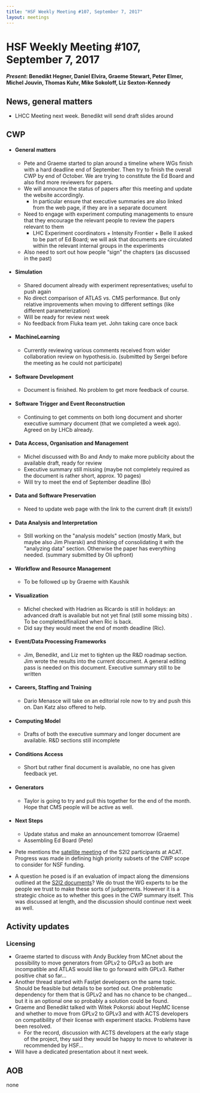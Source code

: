 ```yaml
---
title: "HSF Weekly Meeting #107, September 7, 2017"
layout: meetings
---
```


# HSF Weekly Meeting #107, September 7, 2017

#### _Present_: Benedikt Hegner, Daniel Elvira, Graeme Stewart, Peter Elmer, Michel Jouvin, Thomas Kuhr, Mike Sokoloff, Liz Sexton-Kennedy

## News, general matters

- LHCC Meeting next week. Benedikt will send draft slides around

## CWP

- #### General matters

  - Pete and Graeme started to plan around a timeline where WGs finish with a
    hard deadline end of September. Then try to finish the overall CWP by end of
    October. We are trying to constitute the Ed Board and also find more
    reviewers for papers.
  - We will announce the status of papers after this meeting and update the
    website accordingly.
    - In particular ensure that executive summaries are also linked from the web
      page, if they are in a separate document
  - Need to engage with experiment computing managements to ensure that they
    encourage the relevant people to review the papers relevant to them
    - LHC Experiment coordinators + Intensity Frontier + Belle II asked to be
      part of Ed Board; we will ask that documents are circulated within the
      relevant internal groups in the experiments
  - Also need to sort out how people “sign” the chapters (as discussed in the
    past)

- #### Simulation

  - Shared document already with experiment representatives; useful to push
    again
  - No direct comparison of ATLAS vs. CMS performance. But only relative
    improvements when moving to different settings (like different
    parameterization)
  - Will be ready for review next week
  - No feedback from Fluka team yet. John taking care once back

- #### MachineLearning

  - Currently reviewing various comments received from wider collaboration
    review on hypothesis.io. (submitted by Sergei before the meeting as he could
    not participate)

- #### Software Development

  - Document is finished. No problem to get more feedback of course.

- #### Software Trigger and Event Reconstruction

  - Continuing to get comments on both long document and shorter executive
    summary document (that we completed a week ago). Agreed on by LHCb already.

- #### Data Access, Organisation and Management

  - Michel discussed with Bo and Andy to make more publicity about the available
    draft, ready for review
  - Executive summary still missing (maybe not completely required as the
    document is rather short, approx. 10 pages)
  - Will try to meet the end of September deadline (Bo)

- #### Data and Software Preservation

  - Need to update web page with the link to the current draft (it exists!)

- #### Data Analysis and Interpretation

  - Still working on the "analysis models" section (mostly Mark, but maybe also
    Jim Pivarski) and thinking of consolidating it with the "analyzing data"
    section. Otherwise the paper has everything needed. (summary submitted by
    Oli upfront)

- #### Workflow and Resource Management

  - To be followed up by Graeme with Kaushik

- #### Visualization

  - Michel checked with Hadrien as Ricardo is still in holidays: an advanced
    draft is available but not yet final (still some missing bits) . To be
    completed/finalized when Ric is back.
  - Did say they would meet the end of month deadline (Ric).

- #### Event/Data Processing Frameworks

  - Jim, Benedikt, and Liz met to tighten up the R&D roadmap section. Jim wrote
    the results into the current document. A general editing pass is needed on
    this document. Executive summary still to be written

- #### Careers, Staffing and Training

  - Dario Menasce will take on an editorial role now to try and push this on.
    Dan Katz also offered to help.

- #### Computing Model

  - Drafts of both the executive summary and longer document are available. R&D
    sections still incomplete

- #### Conditions Access

  - Short but rather final document is available, no one has given feedback yet.

- #### Generators

  - Taylor is going to try and pull this together for the end of the month. Hope
    that CMS people will be active as well.

- #### Next Steps

  - Update status and make an announcement tomorrow (Graeme)
  - Assembling Ed Board (Pete)

- Pete mentions the
  [satellite meeting](https://indico.cern.ch/event/640290/overview) of the S2I2
  participants at ACAT. Progress was made in defining high priority subsets of
  the CWP scope to consider for NSF funding.
- A question he posed is if an evaluation of impact along the dimensions
  outlined at the
  [S2I2 documents](https://docs.google.com/document/d/1eIS7pCyrq6Bn7ycfE1bXRiWh7X8ylWb-eWTrmoR-6ww/edit)?
  We do trust the WG experts to be the people we trust to make these sorts of
  judgements. However it is a strategic choice as to whether this goes in the
  CWP summary itself. This was discussed at length, and the discussion should
  continue next week as well.

## Activity updates

### Licensing

- Graeme started to discuss with Andy Buckley from MCnet about the possibility
  to move generators from GPLv2 to GPLv3 as both are incompatible and ATLAS
  would like to go forward with GPLv3. Rather positive chat so far…
- Another thread started with Fastjet developers on the same topic. Should be
  feasible but details to be sorted out. One problematic dependency for them
  that is GPLv2 and has no chance to be changed… but it is an optional one so
  probably a solution could be found.
- Graeme and Benedikt talked with Witek Pokorski about HepMC license and whether
  to move from GPLv2 to GPLv3 and with ACTS developers on compatibility of their
  license with experiment stacks. Problems have been resolved.
  - For the record, discussion with ACTS developers at the early stage of the
    project, they said they would be happy to move to whatever is recommended by
    HSF…
- Will have a dedicated presentation about it next week.

## AOB

none
